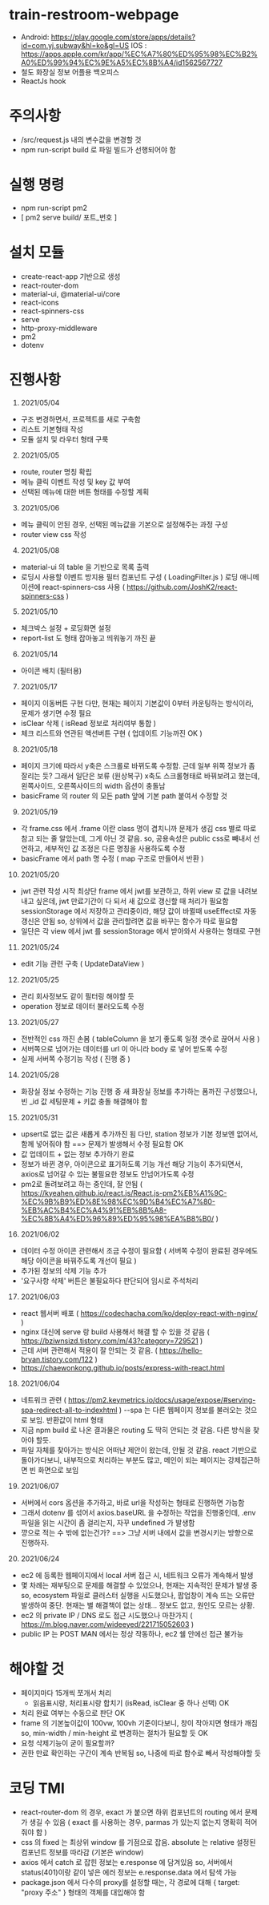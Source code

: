 # train-restroom-webpage
- Android: https://play.google.com/store/apps/details?id=com.yj.subway&hl=ko&gl=US
  IOS : https://apps.apple.com/kr/app/%EC%A7%80%ED%95%98%EC%B2%A0%ED%99%94%EC%9E%A5%EC%8B%A4/id1562567727
- 철도 화장실 정보 어플용 백오피스
- ReactJs hook

# 주의사항
- /src/request.js 내의 변수값을 변경할 것
- npm run-script build 로 파일 빌드가 선행되어야 함

# 실행 명령
- npm run-script pm2 
- [ pm2 serve build/ 포트_번호 ]

# 설치 모듈
- create-react-app 기반으로 생성
- react-router-dom
- material-ui, @material-ui/core
- react-icons
- react-spinners-css
- serve
- http-proxy-middleware
- pm2
- dotenv

# 진행사항
1. 2021/05/04
  - 구조 변경하면서, 프로젝트를 새로 구축함
  - 리스트 기본형태 작성
  - 모듈 설치 및 라우터 형태 구룩
2. 2021/05/05
  - route, router 명칭 확립
  - 메뉴 클릭 이벤트 작성 및 key 값 부여
  - 선택된 메뉴에 대한 버튼 형태를 수정할 계획
3. 2021/05/06
  - 메뉴 클릭이 안된 경우, 선택된 메뉴값을 기본으로 설정해주는 과정 구성
  - router view css 작성
4. 2021/05/08
  - material-ui 의 table 을 기반으로 목록 출력
  - 로딩시 사용할 이벤트 방지용 필터 컴포넌트 구성 ( LoadingFilter.js )
    로딩 애니메이션에 react-spinners-css 사용 ( https://github.com/JoshK2/react-spinners-css )
5. 2021/05/10
  - 체크박스 설정 + 로딩화면 설정
  - report-list 도 형태 잡아놓고 띄워놓기 까진 끝
6. 2021/05/14
  - 아이콘 배치 (필터용)
7. 2021/05/17
  - 페이지 이동버튼 구현
    다만, 현재는 페이지 기본값이 0부터 카운팅하는 방식이라, 문제가 생기면 수정 필요
  - isClear 삭제 ( isRead 정보로 처리여부 통합 )
  - 체크 리스트와 연관된 액션버튼 구현 ( 업데이트 기능까진 OK )
8. 2021/05/18
  - 페이지 크기에 따라서 y축은 스크롤로 바뀌도록 수정함.
    근데 일부 위쪽 정보가 좀 잘리는 듯? 그래서 일단은 보류 (원상복구)
    x축도 스크롤형태로 바꿔보려고 했는데, 왼쪽사이드, 오른쪽사이드의 width 옵션이 충돌남
  - basicFrame 의 router 의 모든 path 앞에 기본 path 붙여서 수정할 것
9. 2021/05/19
  - 각 frame.css 에서 .frame 이란 class 명이 겹치니까 문제가 생김
    css 별로 따로 참고 되는 줄 알았는데, 그게 아닌 것 같음.
    so, 공용속성은 public css로 빼내서 선언하고, 세부적인 값 조정은 다른 명칭을 사용하도록 수정
  - basicFrame 에서 path 명 수정 ( map 구조로 만들어서 반환 )
10. 2021/05/20
  - jwt 관련 작성 시작
    최상단 frame 에서 jwt를 보관하고, 하위 view 로 값을 내려보내고 싶은데, jwt 만료기간이 다 되서 새 값으로 갱신할 때 처리가 필요함
    sessionStorage 에서 저장하고 관리중이라, 해당 값이 바뀔때 useEffect로 자동갱신은 안됨
    so, 상위에서 값을 관리할려면 값을 바꾸는 함수가 따로 필요함
  - 일단은 각 view 에서 jwt 를 sessionStorage 에서 받아와서 사용하는 형태로 구현
11. 2021/05/24
  - edit 기능 관련 구축 ( UpdateDataView )
12. 2021/05/25
  - 관리 회사정보도 같이 필터링 해야할 듯
  - operation 정보로 데이터 불러오도록 수정
13. 2021/05/27
  - 전반적인 css 까진 손봄 ( tableColumn 을 보기 좋도록 일정 갯수로 끊어서 사용 )
  - 서버쪽으로 넘어가는 데이터를 url 이 아니라 body 로 넣어 받도록 수정
  - 실제 서버쪽 수정기능 작성 ( 진행 중 )
14. 2021/05/28
  - 화장실 정보 수정하는 기능 진행 중
    새 화장실 정보를 추가하는 폼까진 구성했으나, 빈 _id 값 세팅문제 + 키값 충돌 해결해야 함
15. 2021/05/31
  - upsert로 없는 값은 새롭게 추가까진 됨
    다만, station 정보가 기본 정보엔 없어서, 함께 넣어줘야 함
    ==> 문제가 발생해서 수정 필요함 OK
  - 값 업데이트 + 없는 정보 추가하기 완료
  - 정보가 바뀐 경우, 아이콘으로 표기하도록 기능 개선
    해당 기능이 추가되면서, axios로 넘어갈 수 있는 불필요한 정보도 안넘어가도록 수정
  - pm2로 돌려보려고 하는 중인데, 잘 안됨 
    ( https://kyeahen.github.io/react.js/React.js-pm2%EB%A1%9C-%EC%9B%B9%ED%8E%98%EC%9D%B4%EC%A7%80-%EB%AC%B4%EC%A4%91%EB%8B%A8-%EC%8B%A4%ED%96%89%ED%95%98%EA%B8%B0/ )
16. 2021/06/02
  - 데이터 수정 아이콘 관련해서 조금 수정이 필요함
    ( 서버쪽 수정이 완료된 경우에도 해당 아이콘을 바꿔주도록 개선이 필요 )
  - 추가된 정보의 삭제 기능 추가
  - '요구사항 삭제' 버튼은 불필요하다 판단되어 임시로 주석처리
17. 2021/06/03
  - react 웹서버 배포 
    ( https://codechacha.com/ko/deploy-react-with-nginx/ )
  - nginx 대신에 serve 랑 build 사용해서 해결 할 수 있을 것 같음
    ( https://bziwnsizd.tistory.com/m/43?category=729521 )
  - 근데 서버 관련해서 적용이 잘 안되는 것 같음.
    ( https://hello-bryan.tistory.com/122 )
  - https://chaewonkong.github.io/posts/express-with-react.html
18. 2021/06/04
  - 네트워크 관련 ( https://pm2.keymetrics.io/docs/usage/expose/#serving-spa-redirect-all-to-indexhtml )
    --spa 는 다른 웹페이지 정보를 불러오는 것으로 보임. 반환값이 html 형태
  - 지금 npm build 로 나온 결과물은 routing 도 딱히 안되는 것 같음. 다른 방식을 찾아야 할듯.
  - 파일 자체를 찾아가는 방식은 어떠냔 제안이 왔는데, 안될 것 같음.
    react 기반으로 돌아가다보니, 내부적으로 처리하는 부분도 많고, 메인이 되는 페이지는 강제접근하면 빈 화면으로 보임
19. 2021/06/07
  - 서버에서 cors 옵션을 추가하고, 바로 url을 작성하는 형태로 진행하면 가능함
  - 그래서 dotenv 를 섞어서 axios.baseURL 을 수정하는 작업을 진행중인데, 
    .env 파일을 읽는 시간이 좀 걸리는지, 자꾸 undefined 가 발생함
  - 꺙으로 적는 수 밖에 없는건가?
    ==> 그냥 서버 내에서 값을 변경시키는 방향으로 진행하자.
20. 2021/06/24
  - ec2 에 등록한 웹페이지에서 local 서버 접근 시, 네트워크 오류가 계속해서 발생
  - 몇 차례는 재부팅으로 문제를 해결할 수 있었으나, 현재는 지속적인 문제가 발생 중
    so, ecosystem 파일로 클러스터 실행을 시도했으나, 팝업창이 계속 뜨는 오류만 발생하여 중단.
    현재는 별 해결책이 없는 상태... 정보도 없고, 원인도 모르는 상황.
  - ec2 의 private IP / DNS 로도 접근 시도했으나 마찬가지
    ( https://m.blog.naver.com/wideeyed/221715052603 )
  - public IP 는 POST MAN 에서는 정상 작동하나, ec2 쉘 안에선 접근 불가능

# 해야할 것
- 페이지마다 15개씩 쪼개서 처리
   + 읽음표시랑, 처리표시랑 합치기 (isRead, isClear 중 하나 선택) OK
- 처리 완료 여부는 수동으로 판단 OK
- frame 의 기본높이값이 100vw, 100vh 기준이다보니, 창이 작아지면 형태가 깨짐
  so, min-width / min-height 로 변경하는 절차가 필요할 듯 OK
- 요청 삭제기능이 굳이 필요할까?
- 권한 만료 확인하는 구간이 계속 반복됨
  so, 나중에 따로 함수로 빼서 작성해야할 듯

# 코딩 TMI
- react-router-dom 의 경우, exact 가 붙으면 하위 컴포넌트의 routing 에서 문제가 생길 수 있음
  ( exact 를 사용하는 경우, parmas 가 있는지 없는지 명확히 적어줘야 함 )
- css 의 fixed 는 최상위 window 를 기점으로 잡음.
  absolute 는 relative 설정된 컴포넌트 정보를 따라감 (기본은 window)
- axios 에서 catch 로 잡힌 정보는 e.response 에 담겨있음
  so, 서버에서 status(401)이랑 같이 넣은 에러 정보는 e.response.data 에서 탐색 가능
- package.json 에서 다수의 proxy를 설정할 때는, 각 경로에 대해 { target: "proxy 주소" } 형태의 객체를 대입해야 함
